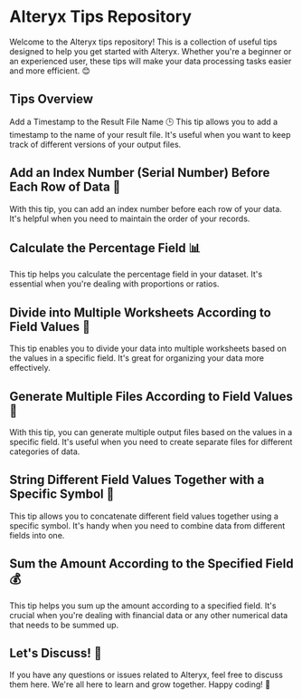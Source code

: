 # Alteryx Tips Repository
Welcome to the Alteryx tips repository! This is a collection of useful tips designed to help you get started with Alteryx. Whether you're a beginner or an experienced user, these tips will make your data processing tasks easier and more efficient. 😊

## Tips Overview
Add a Timestamp to the Result File Name 🕒
This tip allows you to add a timestamp to the name of your result file. It's useful when you want to keep track of different versions of your output files.

## Add an Index Number (Serial Number) Before Each Row of Data 🔢
With this tip, you can add an index number before each row of your data. It's helpful when you need to maintain the order of your records.

## Calculate the Percentage Field 📊
This tip helps you calculate the percentage field in your dataset. It's essential when you're dealing with proportions or ratios.

## Divide into Multiple Worksheets According to Field Values 📑
This tip enables you to divide your data into multiple worksheets based on the values in a specific field. It's great for organizing your data more effectively.

## Generate Multiple Files According to Field Values 📁
With this tip, you can generate multiple output files based on the values in a specific field. It's useful when you need to create separate files for different categories of data.

## String Different Field Values Together with a Specific Symbol 🔗
This tip allows you to concatenate different field values together using a specific symbol. It's handy when you need to combine data from different fields into one.

## Sum the Amount According to the Specified Field 💰
This tip helps you sum up the amount according to a specified field. It's crucial when you're dealing with financial data or any other numerical data that needs to be summed up.

## Let's Discuss! 💬
If you have any questions or issues related to Alteryx, feel free to discuss them here. We're all here to learn and grow together. Happy coding! 🎉